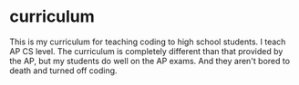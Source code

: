 # curriculum
This is my curriculum for teaching coding to high school students. I teach AP CS level.
The curriculum is completely different than that provided by the AP, but my students do well on the AP exams.
And they aren't bored to death and turned off coding.
